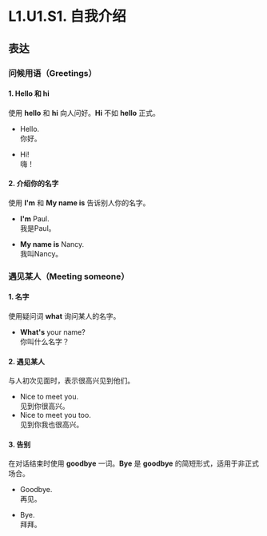# L1.U1.S1. 自我介绍

## 表达

### 问候用语（Greetings）

#### 1. **Hello** 和 **hi**

使用 **hello** 和 **hi** 向人问好。**Hi** 不如 **hello** 正式。

- Hello.  
你好。

- Hi!  
嗨！

#### 2. 介绍你的名字

使用 **I'm** 和 **My name is** 告诉别人你的名字。

- **I'm** Paul.  
我是Paul。

- **My name is** Nancy.  
我叫Nancy。

### 遇见某人（Meeting someone）

#### 1. 名字

使用疑问词 **what** 询问某人的名字。

- **What's** your name?  
你叫什么名字？

#### 2. 遇见某人

与人初次见面时，表示很高兴见到他们。

- Nice to meet you.  
见到你很高兴。
- Nice to meet you too.  
见到你我也很高兴。

#### 3. 告别

在对话结束时使用 **goodbye** 一词。**Bye** 是 **goodbye** 的简短形式，适用于非正式场合。

- Goodbye.  
再见。

- Bye.  
拜拜。
